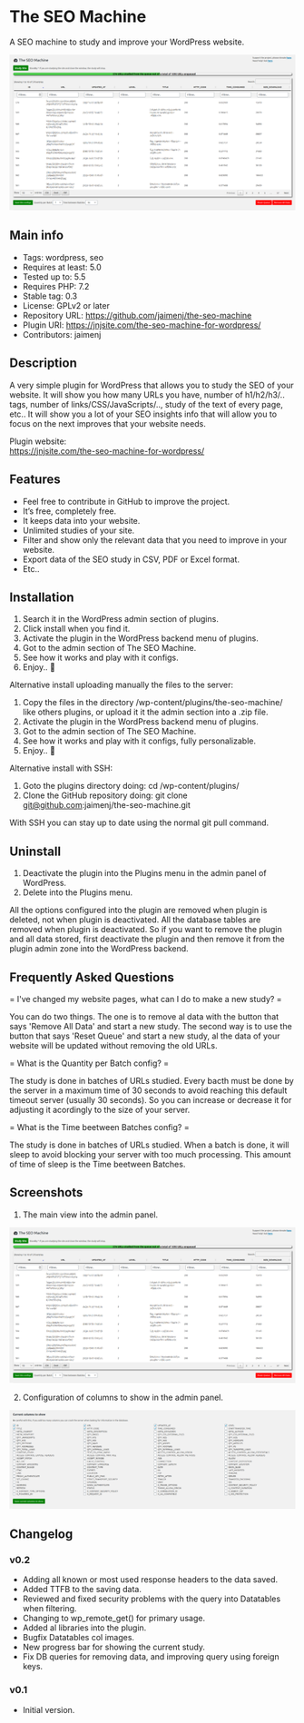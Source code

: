 # The SEO Machine

A SEO machine to study and improve your WordPress website.

![Plugin image](https://raw.githubusercontent.com/jaimenj/the-seo-machine/master/assets/screenshot-1.png)

## Main info

* Tags: wordpress, seo
* Requires at least: 5.0
* Tested up to: 5.5
* Requires PHP: 7.2
* Stable tag: 0.3
* License: GPLv2 or later
* Repository URL: https://github.com/jaimenj/the-seo-machine
* Plugin URI: https://jnjsite.com/the-seo-machine-for-wordpress/
* Contributors: jaimenj

## Description

A very simple plugin for WordPress that allows you to study the SEO of your website. It will show you how many URLs you have, number of h1/h2/h3/.. tags, number of links/CSS/JavaScripts/.., study of the text of every page, etc.. It will show you a lot of your SEO insights info that will allow you to focus on the next improves that your website needs.

Plugin website: \
<a href="https://jnjsite.com/the-seo-machine-for-wordpress/">https://jnjsite.com/the-seo-machine-for-wordpress/</a>

## Features

* Feel free to contribute in GitHub to improve the project.
* It’s free, completely free.
* It keeps data into your website.
* Unlimited studies of your site.
* Filter and show only the relevant data that you need to improve in your website.
* Export data of the SEO study in CSV, PDF or Excel format.
* Etc..

## Installation

1. Search it in the WordPress admin section of plugins.
2. Click install when you find it.
3. Activate the plugin in the WordPress backend menu of plugins.
4. Got to the admin section of The SEO Machine.
6. See how it works and play with it configs.
7. Enjoy.. 🙂

Alternative install uploading manually the files to the server:

1. Copy the files in the directory /wp-content/plugins/the-seo-machine/ like others plugins, or upload it it the admin section into a .zip file.
2. Activate the plugin in the WordPress backend menu of plugins.
3. Got to the admin section of The SEO Machine.
4. See how it works and play with it configs, fully personalizable.
5. Enjoy.. 🙂

Alternative install with SSH:

1. Goto the plugins directory doing: cd /wp-content/plugins/
2. Clone the GitHub repository doing: git clone git@github.com:jaimenj/the-seo-machine.git

With SSH you can stay up to date using the normal git pull command.

## Uninstall

1. Deactivate the plugin into the Plugins menu in the admin panel of WordPress.
2. Delete into the Plugins menu.

All the options configured into the plugin are removed when plugin is deleted, not when plugin is deactivated. All the database tables are removed when plugin is deactivated. So if you want to remove the plugin and all data stored, first deactivate the plugin and then remove it from the plugin admin zone into the WordPress backend.

## Frequently Asked Questions

= I've changed my website pages, what can I do to make a new study? =

You can do two things. The one is to remove al data with the button that says 'Remove All Data' and start a new study. The second way is to use the button that says 'Reset Queue' and start a new study, al the data of your website will be updated without removing the old URLs.

= What is the Quantity per Batch config? =

The study is done in batches of URLs studied. Every bacth must be done by the server in a maximum time of 30 seconds to avoid reaching this default timeout server (usually 30 seconds). So you can increase or decrease it for adjusting it acordingly to the size of your server.

= What is the Time beetween Batches config? =

The study is done in batches of URLs studied. When a batch is done, it will sleep to avoid blocking your server with too much processing. This amount of time of sleep is the Time beetween Batches.

## Screenshots

1. The main view into the admin panel.

![Plugin image](https://raw.githubusercontent.com/jaimenj/the-seo-machine/master/assets/screenshot-1.png)

2. Configuration of columns to show in the admin panel.

![Plugin image](https://raw.githubusercontent.com/jaimenj/the-seo-machine/master/assets/screenshot-2.png)

## Changelog

### v0.2

* Adding all known or most used response headers to the data saved.
* Added TTFB to the saving data.
* Reviewed and fixed security problems with the query into Datatables when filtering.
* Changing to wp_remote_get() for primary usage.
* Added al libraries into the plugin.
* Bugfix Datatables col images.
* New progress bar for showing the current study.
* Fix DB queries for removing data, and improving query using foreign keys.

### v0.1

* Initial version.
